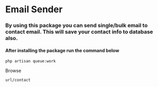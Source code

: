 # Email Sender

### By using this package you can send single/bulk email to contact email. This will save your contact info to database also.


#### After installing the package run the command below

```angular2
php artisan queue:work
```

Browse
```angular2
url/contact
```
